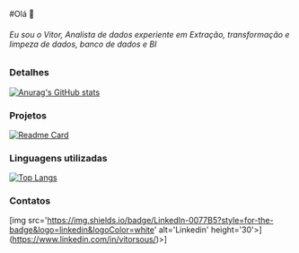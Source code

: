 #Olá 👋

###### Eu sou o Vitor, Analista de dados experiente em Extração, transformação e limpeza de dados, banco de dados e BI 

### Detalhes

[![Anurag's GitHub stats](https://github-readme-stats.vercel.app/api?username=VitorSousa2504)](https://github.com/anuraghazra/github-readme-stats)

### Projetos

[![Readme Card](https://github-readme-stats.vercel.app/api/pin/?username=VitorSousa2504&repo=eda-ebac)](https://github.com/anuraghazra/github-readme-stats)

### Linguagens utilizadas

[![Top Langs](https://github-readme-stats.vercel.app/api/top-langs/?username=VitorSousa2504)](https://github.com/anuraghazra/github-readme-stats)

### Contatos

[img src='https://img.shields.io/badge/LinkedIn-0077B5?style=for-the-badge&logo=linkedin&logoColor=white' alt='Linkedin' height='30'>] (https://www.linkedin.com/in/vitorsous/)>]
